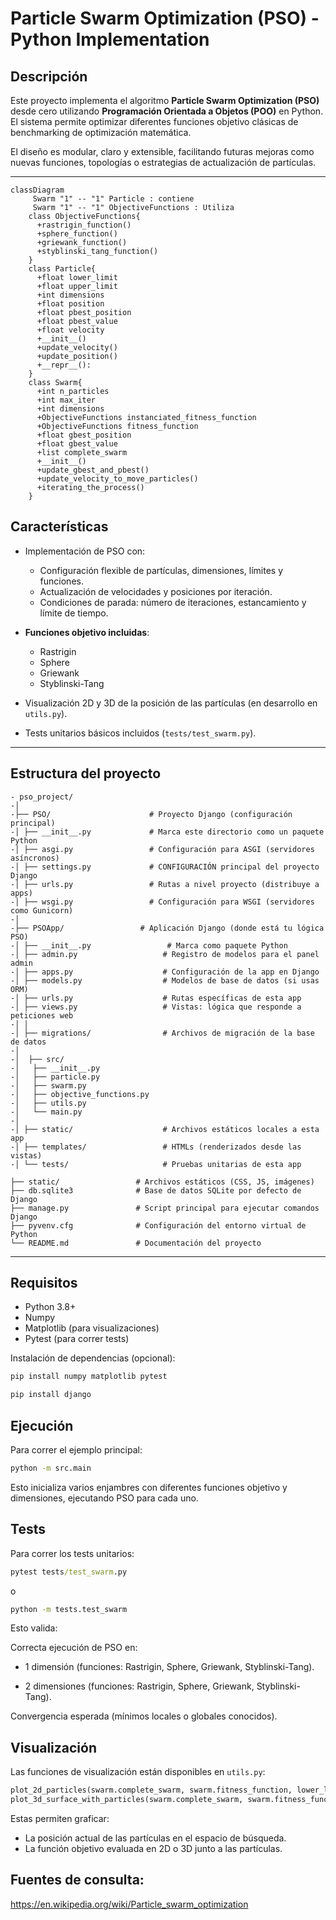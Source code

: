 # Particle Swarm Optimization (PSO) - Python Implementation

## Descripción

Este proyecto implementa el algoritmo **Particle Swarm Optimization (PSO)** desde cero utilizando **Programación Orientada a Objetos (POO)** en Python.  
El sistema permite optimizar diferentes funciones objetivo clásicas de benchmarking de optimización matemática.

El diseño es modular, claro y extensible, facilitando futuras mejoras como nuevas funciones, topologías o estrategias de actualización de partículas.

---

     
```mermaid
classDiagram
     Swarm "1" -- "1" Particle : contiene
     Swarm "1" -- "1" ObjectiveFunctions : Utiliza
    class ObjectiveFunctions{
      +rastrigin_function()
      +sphere_function()
      +griewank_function()
      +styblinski_tang_function()
    }
    class Particle{
      +float lower_limit
      +float upper_limit
      +int dimensions
      +float position
      +float pbest_position
      +float pbest_value
      +float velocity
      +__init__()
      +update_velocity()
      +update_position()
      +__repr__():
    }
    class Swarm{
      +int n_particles
      +int max_iter
      +int dimensions
      +ObjectiveFunctions instanciated_fitness_function 
      +ObjectiveFunctions fitness_function
      +float gbest_position 
      +float gbest_value
      +list complete_swarm
      +__init__()
      +update_gbest_and_pbest()
      +update_velocity_to_move_particles()
      +iterating_the_process()
    }
```
## Características

- Implementación de PSO con:
  - Configuración flexible de partículas, dimensiones, límites y funciones.
  - Actualización de velocidades y posiciones por iteración.
  - Condiciones de parada: número de iteraciones, estancamiento y límite de tiempo.

- **Funciones objetivo incluidas**:
  - Rastrigin
  - Sphere
  - Griewank
  - Styblinski-Tang

- Visualización 2D y 3D de la posición de las partículas (en desarrollo en `utils.py`).

- Tests unitarios básicos incluidos (`tests/test_swarm.py`).

---

## Estructura del proyecto
```
- pso_project/
-│         
-├── PSO/                      # Proyecto Django (configuración principal)
-│ ├── __init__.py             # Marca este directorio como un paquete Python
-│ ├── asgi.py                 # Configuración para ASGI (servidores asíncronos)
-│ ├── settings.py             # CONFIGURACIÓN principal del proyecto Django
-│ ├── urls.py                 # Rutas a nivel proyecto (distribuye a apps)
-│ ├── wsgi.py                 # Configuración para WSGI (servidores como Gunicorn)
-│ 
-├── PSOApp/                 # Aplicación Django (donde está tu lógica PSO)
-│ ├── __init__.py                 # Marca como paquete Python
-│ ├── admin.py                   # Registro de modelos para el panel admin
-│ ├── apps.py                    # Configuración de la app en Django
-│ ├── models.py                  # Modelos de base de datos (si usas ORM)
-│ ├── urls.py                    # Rutas específicas de esta app
-│ ├── views.py                   # Vistas: lógica que responde a peticiones web
-│ │
-│ ├── migrations/                # Archivos de migración de la base de datos
-│ 
-│  ├── src/
-│   ├── __init__.py               
-│   ├── particle.py              
-│   ├── swarm.py                
-│   ├── objective_functions.py   
-│   ├── utils.py                 
-│   └── main.py                  
-│ 
-│ ├── static/                    # Archivos estáticos locales a esta app
-│ ├── templates/                 # HTMLs (renderizados desde las vistas)
-│ └── tests/                     # Pruebas unitarias de esta app

├── static/                 # Archivos estáticos (CSS, JS, imágenes)
├── db.sqlite3              # Base de datos SQLite por defecto de Django
├── manage.py               # Script principal para ejecutar comandos Django
├── pyvenv.cfg              # Configuración del entorno virtual de Python
└── README.md               # Documentación del proyecto
```

---

## Requisitos

- Python 3.8+
- Numpy
- Matplotlib (para visualizaciones)
- Pytest (para correr tests)

Instalación de dependencias (opcional):

```bash
pip install numpy matplotlib pytest
```
```bash
pip install django
```

## Ejecución

Para correr el ejemplo principal:

```bash
python -m src.main
```

Esto inicializa varios enjambres con diferentes funciones objetivo y dimensiones, ejecutando PSO para cada uno.

## Tests
Para correr los tests unitarios:
```cmd
pytest tests/test_swarm.py
```
o
```cmd
python -m tests.test_swarm
```
Esto valida:

Correcta ejecución de PSO en:

- 1 dimensión (funciones: Rastrigin, Sphere, Griewank, Styblinski-Tang).

- 2 dimensiones (funciones: Rastrigin, Sphere, Griewank, Styblinski-Tang).

Convergencia esperada (mínimos locales o globales conocidos).

## Visualización

Las funciones de visualización están disponibles en `utils.py`:

```python
plot_2d_particles(swarm.complete_swarm, swarm.fitness_function, lower_limit, upper_limit)
plot_3d_surface_with_particles(swarm.complete_swarm, swarm.fitness_function, lower_limit, upper_limit)
```
Estas permiten graficar:

- La posición actual de las partículas en el espacio de búsqueda.
- La función objetivo evaluada en 2D o 3D junto a las partículas.

## Fuentes de consulta: 
https://en.wikipedia.org/wiki/Particle_swarm_optimization
